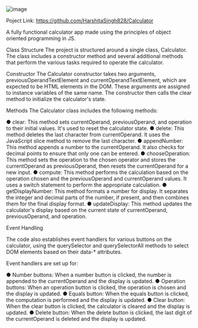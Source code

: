 ![image](https://github.com/HarshitaSingh828/Calculator/assets/68939473/f2ba5c01-1bbf-4970-b191-52c226eae312)

Poject Link: https://github.com/HarshitaSingh828/Calculator

A fully functional calculator app made using the principles of object oriented
programming in JS.

Class Structure
The project is structured around a single class, Calculator. The class includes a constructor
method and several additional methods that perform the various tasks required to operate
the calculator.

Constructor
The Calculator constructor takes two arguments, previousOperandTextElement and
currentOperandTextElement, which are expected to be HTML elements in the DOM. These
arguments are assigned to instance variables of the same name. The constructor then calls
the clear method to initialize the calculator's state.

Methods
The Calculator class includes the following methods:

● clear: This method sets currentOperand, previousOperand, and operation to their
initial values. It's used to reset the calculator state.
● delete: This method deletes the last character from currentOperand. It uses the
JavaScript slice method to remove the last character.
● appendNumber: This method appends a number to the currentOperand. It also
checks for decimal points to ensure that only one can be entered.
● chooseOperation: This method sets the operation to the chosen operator and
stores the currentOperand as previousOperand, then resets the currentOperand for
a new input.
● compute: This method performs the calculation based on the operation chosen and
the previousOperand and currentOperand values. It uses a switch statement to
perform the appropriate calculation.
● getDisplayNumber: This method formats a number for display. It separates the
integer and decimal parts of the number, if present, and then combines them for
the final display format.
● updateDisplay: This method updates the calculator's display based on the current
state of currentOperand, previousOperand, and operation.


Event Handling

The code also establishes event handlers for various buttons on the calculator, using the
querySelector and querySelectorAll methods to select DOM elements based on their data-*
attributes.

Event handlers are set up for:

● Number buttons: When a number button is clicked, the number is appended to the
currentOperand and the display is updated.
● Operation buttons: When an operation button is clicked, the operation is chosen
and the display is updated.
● Equals button: When the equals button is clicked, the computation is performed and
the display is updated.
● Clear button: When the clear button is clicked, the calculator is cleared and the
display is updated.
● Delete button: When the delete button is clicked, the last digit of the
currentOperand is deleted and the display is updated.
